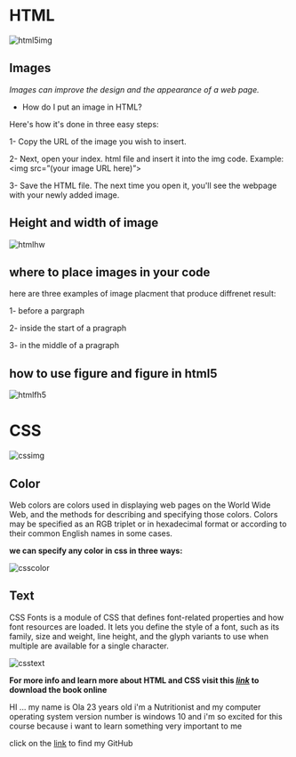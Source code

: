# HTML 

![html5img](https://softuni.bg/Files/Publications/2018/01/html_182034113.png)

## **Images**

*Images can improve the design and the appearance of a web page.*

- How do I put an image in HTML?

Here's how it's done in three easy steps:

1- Copy the URL of the image you wish to insert.

2- Next, open your index. html file and insert it into the img code. Example: <img src=”(your image URL here)”>

3- Save the HTML file. The next time you open it, you'll see the webpage with your newly added image.

## **Height and width of image**

![htmlhw](https://www.wikihow.com/images/thumb/b/be/Set-Image-Width-and-Height-Using-HTML-Step-3-Version-3.jpg/v4-460px-Set-Image-Width-and-Height-Using-HTML-Step-3-Version-3.jpg.webp
)

## **where to place images in your code**

here are three examples of image placment that produce diffrenet result:

1- before a pargraph

2- inside the start of a pragraph 

3- in the middle of a pragraph

## **how to use figure and figure in html5**

![htmlfh5](https://image.slidesharecdn.com/html5-newandimproved-100929082241-phpapp01/95/slide-15-1024.jpg
)

# CSS 

![cssimg](https://softuni.bg/Files/Publications/2018/01/html_182034113.png)

## **Color**

Web colors are colors used in displaying web pages on the World Wide Web, and the methods for describing and specifying those colors. Colors may be specified as an RGB triplet or in hexadecimal format or according to their common English names in some cases.

**we can specify any color in css in three ways:**

![csscolor](https://cdn.educba.com/academy/wp-content/uploads/2020/03/CSS-Color-Codes.jpg)


## **Text**

CSS Fonts is a module of CSS that defines font-related properties and how font resources are loaded. It lets you define the style of a font, such as its family, size and weight, line height, and the glyph variants to use when multiple are available for a single character.

![csstext](https://149487619.v2.pressablecdn.com/wp-content/uploads/2014/06/Fitbloggin-HTML-and-CSS-for-the-Non-Technical-Blogger-8.jpg)


**For more info and learn more about HTML and CSS visit this *[link](https://slack-files.com/files-pri-safe/TNGRRLUMA-F025YCDK1L1/html_css.pdf?c=1624220368-a9e0eabf32db588f)* 
to download the book online**


HI ... my name is Ola 23 years old i'm a Nutritionist and my computer operating system version number is windows 10 and i'm so excited for this course because i want to learn something very important to me 

click on the [link](https://github.com/olaaltaslaq) to find my GitHub
